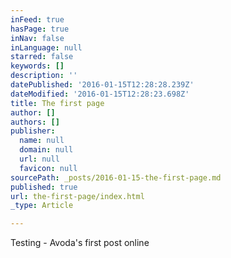 ```yaml
---
inFeed: true
hasPage: true
inNav: false
inLanguage: null
starred: false
keywords: []
description: ''
datePublished: '2016-01-15T12:28:28.239Z'
dateModified: '2016-01-15T12:28:23.698Z'
title: The first page
author: []
authors: []
publisher:
  name: null
  domain: null
  url: null
  favicon: null
sourcePath: _posts/2016-01-15-the-first-page.md
published: true
url: the-first-page/index.html
_type: Article

---
```

Testing - Avoda's first post online